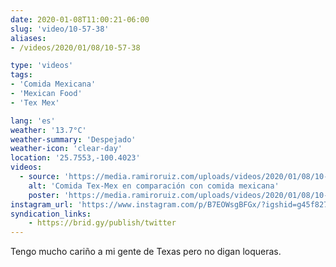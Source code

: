 ```yaml
---
date: 2020-01-08T11:00:21-06:00
slug: 'video/10-57-38'
aliases:
- /videos/2020/01/08/10-57-38

type: 'videos' 
tags:
- 'Comida Mexicana'
- 'Mexican Food'
- 'Tex Mex'

lang: 'es'
weather: '13.7°C'
weather-summary: 'Despejado'
weather-icon: 'clear-day'
location: '25.7553,-100.4023'
videos:
  - source: 'https://media.ramiroruiz.com/uploads/videos/2020/01/08/10-57-38/tex-mex-food-compared-to-mexican.mp4'
    alt: 'Comida Tex-Mex en comparación con comida mexicana'
    poster: 'https://media.ramiroruiz.com/uploads/videos/2020/01/08/10-57-38/poster.jpg'
instagram_url: 'https://www.instagram.com/p/B7EOWsgBFGx/?igshid=g45f827cftio'
syndication_links:
    - https://brid.gy/publish/twitter
---
```

Tengo mucho cariño a mi gente de Texas pero no digan loqueras.

  